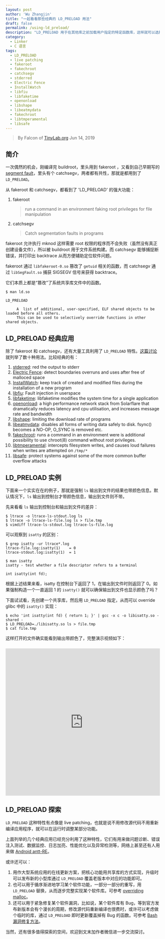 ```yaml
---
layout: post
author: 'Wu Zhangjin'
title: "一起看看那些经典的 LD_PRELOAD 用法"
draft: false
permalink: /using-ld_preload/
description: "LD_PRELOAD 用于在其他库之前加载用户指定的特定函数库，这样就可以选择性的覆盖其他共享库中的函数，起到不用修改源码即可 live patching 的效果。"
category:
  - Linker
  - C 语言
tags:
  - LD_PRELOAD
  - live patching
  - fakeroot
  - fakechroot
  - catchsegv
  - stderred
  - Electric Fence
  - InstallWatch
  - libfiu
  - libfaketime
  - openonload
  - libshape
  - libeatmydata
  - fakechroot
  - libtmperamental
  - libsafe
---
```


> By Falcon of [TinyLab.org][1]
> Jun 14, 2019

## 简介

一次偶然的机会，刚编译完 buildroot，里头用到 fakeroot ，又看到自己早期写的 [segment fault](http://tinylab.org/explore-linux-segmentation-fault/)，里头有个 catchsegv，两者都有共性，那就是都用到了 `LD_PRELOAD`。

从 fakeroot 和 catchsegv，都看到了 'LD_PRELOAD' 的强大功能：

1. fakeroot

    > run a command in an environment faking root privileges for file manipulation

2. catchsegv

    > Catch segmentation faults in programs

fakeroot 允许执行 mknod 这样需要 root 权限的程序而不会失败（虽然没有真正创建设备文件），所以被 buildroot 用于文件系统构建。而 catchsegv 能够捕捉断错误，并打印出 backtrace 从而方便辅助定位软件问题。

fakeroot 通过 `libfakeroot-0.so` 篡改了 `getuid` 相关的函数，而 catchsegv 通过 `libSegFault.so` 捕获 SIGSEGV 信号来获得 backtrace。

它们本质上都是“篡改”了系统共享库文件中的函数。

    $ man ld.so

    LD_PRELOAD

         A  list of additional, user-specified, ELF shared objects to be loaded before all others.
         This can be used to selectively override functions in other shared objects.

## LD_PRELOAD 经典应用

除了 fakeroot 和 catchsegv，还有大量工具利用了 `LD_PRELOAD` 特性。[这篇讨论](https://news.ycombinator.com/item?id=15841312) 就列举了数十种用法。比较经典的有：

1. [stderred](https://github.com/sickill/stderred): red the output to stderr
2. [Electric Fence](https://elinux.org/Electric_Fence): detect boundaries overruns and uses after free of malloced space
3. [InstallWatch](http://asic-linux.com.mx/~izto/checkinstall/i): keep track of created and modified files during the installation of a new program
4. [libfiu](https://blitiri.com.ar/p/libfiu/): Fault injection in userspace
5. [libfaketime](https://github.com/wolfcw/libfaketime): libfaketime modifies the system time for a single application
6. [openonload](https://www.openonload.org/): a high performance network stack from Solarflare that dramatically reduces latency and cpu utilisation, and increases message rate and bandwidth
7. [libshape](http://freshmeat.sourceforge.net/projects/libshape): limiting the download rate of programs
8. [libeatmydata](https://github.com/stewartsmith/libeatmydata): disables all forms of writing data safely to disk. fsync() becomes a NO-OP, O_SYNC is removed etc.
9. [fakechroot](https://github.com/dex4er/fakechroot): runs a command in an environment were is additional possibility to use chroot(8) command without root privileges.
10. [libtmperamental](https://github.com/paultag/tmperamental): intercepts filesystem writes, and causes loud failures when writes are attempted on `/tmp/*`
11. [libsafe](https://github.com/tagatac/libsafe-CVE-2005-1125): protect systems against some of the more common buffer overflow attacks


## LD_PRELOAD 实例

下面来一个实实在在的例子，那就是强制 `ls` 输出到文件的结果也带颜色信息。默认情况下，`ls` 输出到控制台才带颜色信息，输出到文件则不带。

先来看看 `ls` 输出到控制台和输出到文件的差异：

    $ ltrace -o ltrace-ls-stdout.log ls
    $ ltrace -o ltrace-ls-file.log ls > file.tmp
    $ vimdiff ltrace-ls-stdout.log ltrace-ls-file.log

可以观察到 `isatty` 的区别：

    $ grep isatty -ur ltrace*.log
    ltrace-file.log:isatty(1)    = 0
    ltrace-stdout.log:isatty(1)  = 1

    $ man isatty
    isatty - test whether a file descriptor refers to a terminal

    int isatty(int fd);

根据上述结果来看，isatty 在控制台下返回了 1，在输出到文件时则返回了 0。如果强制构造一个一直返回 1 的 `isatty()` 就可以确保输出到文件也显示颜色了吗？

下面试试看，先创建一个共享库，然后用 `LD_PRELOAD` 指定，从而可以 override glibc 中的 `isatty()` 实现：

    $ echo 'int isatty(int fd) { return 1; }' | gcc -x c -o libisatty.so -shared -
    $ LD_PRELOAD=./libisatty.so ls > file.tmp
    $ cat file.tmp

这样打开的文件确实能看到输出带颜色了，完整演示视频如下：

<iframe src="http://showterm.io/627b327154bc31a8db9ad" width="100%" height="480" marginheight="0" marginwidth="0" frameborder="0" scrolling="no" border="0" style="margin-top: 10px" allowfullscreen></iframe>

## LD_PRELOAD 探索

`LD_PRELOAD` 这种特性有点像是 live patching，也就是说不用修改源代码不用重新编译应用程序，就可以在运行时调整某部分功能。

上面列举的几个经典应用已经充分利用了这种特性，它们有用来做问题诊断、错误注入测试、数据监控、日志加亮、性能优化以及异常检测等，网络上甚至还有人用来做 [Android antt-RE](https://serializethoughts.com/2017/04/01/working-of-ld_preload-for-android-applications-and-its-anti-re-technique/)。

或许还可以：

1. 用作大型系统应用的在线更新方案，把核心功能用共享库的方式实现，升级时可以发布新的小型库通过 `LD_PRELOAD` 覆盖老版本中对应的功能即可。
2. 也可以用于循序渐进地学习某个软件功能，一部分一部分的重写，用 `LD_PRELOAD` 替换，从而逐步完整实现某个软件库。可参考 [overriding malloc](https://stackoverflow.com/questions/6083337/overriding-malloc-using-the-ld-preload-mechanism)。
3. 还可以用于紧急修复某个软件漏洞，比如说，某个软件库有 Bug，等到官方发布新版本会有个漫长的周期，修改源代码重新编译也很费时，或许可以考虑做个临时的库，通过 `LD_PRELOAD` 即时更新覆盖掉有 Bug 的函数。可参考 [Bash 漏洞修复方法](https://www.zhihu.com/question/25522948/answer/31188374?utm_source=wechat_session&utm_medium=social&utm_oi=41276707700736)。

当然，还有很多值得探索的空间，欢迎到文末加作者微信进一步交流探讨。

[1]: http://tinylab.org
